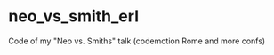 neo_vs_smith_erl
================

Code of my "Neo vs. Smiths" talk (codemotion Rome and more confs)